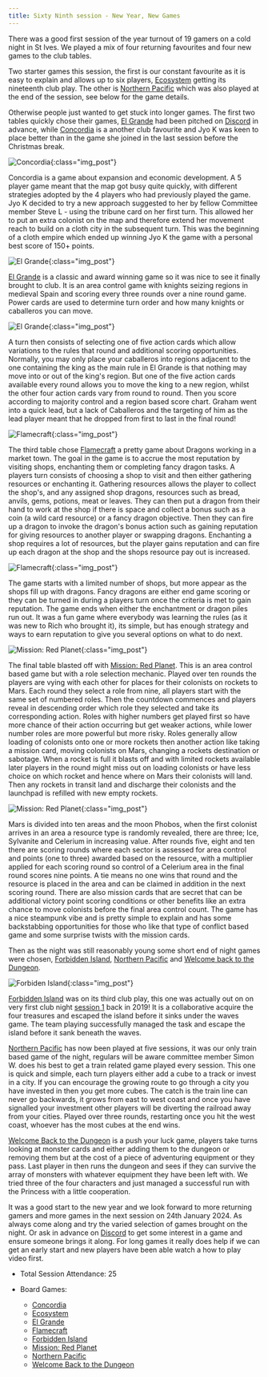 ```yaml
---
title: Sixty Ninth session - New Year, New Games
---
```


There was a good first session of the year turnout of 19 gamers on a cold night in St Ives. We played a mix of four returning favourites and four new games to the club tables.

Two starter games this session, the first is our constant favourite as it is easy to explain and allows up to six players, [Ecosystem][E] getting its nineteenth club play. The other is [Northern Pacific][NP] which was also played at the end of the session, see below for the game details.

Otherwise people just wanted to get stuck into longer games. The first two tables quickly chose their games, [El Grande][EG] had been pitched on [Discord][Contact] in advance, while [Concordia][CC] is a another club favourite and Jyo K was keen to place better than in the game she joined in the last session before the Christmas break.

![Concordia](/images/posts/2024_01_10/Concordia01.jpg "Concordia"){:class="img_post"}

Concordia is a game about expansion and economic development. A 5 player game meant that the map got busy quite quickly, with different strategies adopted by the 4 players who had previously played the game. Jyo K decided to try a new approach suggested to her by fellow Committee member Steve L - using the tribune card on her first turn. This allowed her to put an extra colonist on the map and therefore extend her movement reach to build on a cloth city in the subsequent turn. This was the beginning of a cloth empire which ended up winning Jyo K the game with a personal best score of 150+ points.

![El Grande](/images/posts/2024_01_10/ElGrande01.jpg "El Grande"){:class="img_post"}

[El Grande][EG] is a classic and award winning game so it was nice to see it finally brought to club. It is an area control game with knights seizing regions in medieval Spain and scoring every three rounds over a nine round game. Power cards are used to determine turn order and how many knights or caballeros you can move.

![El Grande](/images/posts/2024_01_10/ElGrande02.jpg "El Grande"){:class="img_post"}

A turn then consists of selecting one of five action cards which allow variations to the rules that round and additional scoring opportunities. Normally, you may only place your caballeros into regions adjacent to the one containing the king as the main rule in El Grande is that nothing may move into or out of the king's region. But one of the five action cards available every round allows you to move the king to a new region, whilst the other four action cards vary from round to round. Then you score according to majority control and a region based score chart. Graham went into a quick lead, but a lack of Caballeros and the targeting of him as the lead player meant that he dropped from first to last in the final round!

![Flamecraft](/images/posts/2024_01_10/Flamecraft01.jpg "Flamecraft"){:class="img_post"}

The third table chose [Flamecraft][FC] a pretty game about Dragons working in a market town. The goal in the game is to accrue the most reputation by visiting shops, enchanting them or completing fancy dragon tasks. A players turn consists of choosing a shop to visit and then either gathering resources or enchanting it. Gathering resources allows the player to collect the shop's, and any assigned shop dragons, resources such as bread, anvils, gems, potions, meat or leaves. They can then put a dragon from their hand to work at the shop if there is space and collect a bonus such as a coin (a wild card resource) or a fancy dragon objective. Then they can fire up a dragon to invoke the dragon's bonus action such as gaining reputation for giving resources to another player or swapping dragons. Enchanting a shop requires a lot of resources, but the player gains reputation and can fire up each dragon at the shop and the shops resource pay out is increased.

![Flamecraft](/images/posts/2024_01_10/Flamecraft02.jpg "Flamecraft"){:class="img_post"}

The game starts with a limited number of shops, but more appear as the shops fill up with dragons. Fancy dragons are either end game scoring or they can be turned in during a players turn once the criteria is met to gain reputation. The game ends when either the enchantment or dragon piles run out. It was a fun game where everybody was learning the rules (as it was new to Rich who brought it), its simple, but has enough strategy and ways to earn reputation to give you several options on what to do next.

![Mission: Red Planet](/images/posts/2024_01_10/MissionRedPlanet01.jpg "Mission: Red Planet"){:class="img_post"}

The final table blasted off with [Mission: Red Planet][MRP]. This is an area control based game but with a role selection mechanic. Played over ten rounds the players are vying with each other for places for their colonists on rockets to Mars. Each round they select a role from nine, all players start with the same set of numbered roles. Then the countdown commences and players reveal in descending order which role they selected and take its corresponding action. Roles with higher numbers get played first so have more chance of their action occurring but get weaker actions, while lower number roles are more powerful but more risky. Roles generally allow loading of colonists onto one or more rockets then another action like taking a mission card, moving colonists on Mars, changing a rockets destination or sabotage. When a rocket is full it blasts off and with limited rockets available later players in the round might miss out on loading colonists or have less choice on which rocket and hence where on Mars their colonists will land. Then any rockets in transit land and discharge their colonists and the launchpad is refilled with new empty rockets.

![Mission: Red Planet](/images/posts/2024_01_10/MissionRedPlanet02.jpg "Mission: Red Planet"){:class="img_post"}

Mars is divided into ten areas and the moon Phobos, when the first colonist arrives in an area a resource type is randomly revealed, there are three; Ice, Sylvanite and Celerium in increasing value. After rounds five, eight and ten there are scoring rounds where each sector is assessed for area control and points (one to three) awarded based on the resource, with a multiplier applied for each scoring round so control of a Celerium area in the final round scores nine points. A tie means no one wins that round and the resource is placed in the area and can be claimed in addition in the next scoring round. There are also mission cards that are secret that can be additional victory point scoring conditions or other benefits like an extra chance to move colonists before the final area control count. The game has a nice steampunk vibe and is pretty simple to explain and has some backstabbing opportunities for those who like that type of conflict based game and some surprise twists with the mission cards.

Then as the night was still reasonably young some short end of night games were chosen, [Forbidden Island][FI], [Northern Pacific][NP] and [Welcome back to the Dungeon][WBD]. 

![Forbiden Island](/images/posts/2024_01_10/ForbidenIsland01.jpg "Forbiden Island"){:class="img_post"}

[Forbidden Island][FI] was on its third club play, this one was actually out on on very first club night [session 1][1] back in 2019! It is a collaborative acquire the four treasures and escaped the island before it sinks under the waves game. The team playing successfully managed the task and escape the island before it sank beneath the waves.

[Northern Pacific][NP] has now been played at five sessions, it was our only train based game of the night, regulars will be aware committee member Simon W. does his best to get a train related game played every session. This one is quick and simple, each turn players either add a cube to a track or invest in a city. If you can encourage the growing route to go through a city you have invested in then you get more cubes. The catch is the train line can never go backwards, it grows from east to west coast and once you have signalled your investment other players will be diverting the railroad away from your cities. Played over three rounds, restarting once you hit the west coast, whoever has the most cubes at the end wins.

[Welcome Back to the Dungeon][WBD] is a push your luck game, players take turns looking at monster cards and either adding them to the dungeon or removing them but at the cost of a piece of adventuring equipment or they pass. Last player in then runs the dungeon and sees if they can survive the array of monsters with whatever equipment they have been left with. We tried three of the four characters and just managed a successful run with the Princess with a little cooperation.

It was a good start to the new year and we look forward to more returning gamers and more games in the next session on 24th January 2024. As always come along and try the varied selection of games brought on the night. Or ask in advance on [Discord][Contact] to get some interest in a game and ensure someone brings it along. For long games it really does help if we can get an early start and new players have been able watch a how to play video first.


* Total Session Attendance: 25
* Board Games:

	 * [Concordia][CC]
	 * [Ecosystem][E]
	 * [El Grande][EG]
	 * [Flamecraft][FC]
	 * [Forbidden Island][FI]
	 * [Mission: Red Planet][MRP]
	 * [Northern Pacific][NP]
	 * [Welcome Back to the Dungeon][WBD]
	


[1]: /2010/09/11/first-session.html

[CC]: {{site.data.BoardGameLinks.Concordia.Link}}
[E]: {{site.data.BoardGameLinks.Ecosystem.Link}}
[EG]: {{site.data.BoardGameLinks.ElGrande.Link}}
[FC]: {{site.data.BoardGameLinks.Flamecraft.Link}}
[FI]: {{site.data.BoardGameLinks.ForbiddenIsland.Link}}
[MRP]: {{site.data.BoardGameLinks.MissionRedPlanet.Link}}
[NP]: {{site.data.BoardGameLinks.NorthernPacific.Link}}
[WBD]: {{site.data.BoardGameLinks.WelcomeBackToTheDungeon.Link}}

[Contact]: /Contact.html
